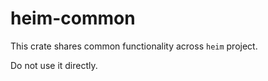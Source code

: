 # heim-common

This crate shares common functionality across `heim` project.

Do not use it directly.
